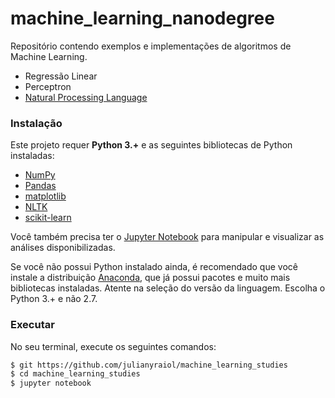 # machine_learning_nanodegree

Repositório contendo exemplos e implementações de algoritmos de Machine Learning.

- Regressão Linear
- Perceptron
- [Natural Processing Language](https://github.com/julianyraiol/machine_learning_studies/tree/master/NLP)

### Instalação
Este projeto requer **Python 3.+** e as seguintes bibliotecas de Python instaladas:

- [NumPy](http://www.numpy.org/)
- [Pandas](http://pandas.pydata.org/)
- [matplotlib](http://matplotlib.org/)
- [NLTK](https://www.nltk.org/)
- [scikit-learn](http://scikit-learn.org/stable/)


Você também precisa ter o [Jupyter Notebook](http://ipython.org/notebook.html) para manipular e visualizar as análises disponibilizadas.  

Se você não possui Python instalado ainda, é recomendado que você instale a distribuição [Anaconda](http://continuum.io/downloads), que já possui pacotes e muito mais bibliotecas instaladas. Atente na seleção do versão da linguagem. Escolha o Python 3.+ e não 2.7.

### Executar

No seu terminal, execute os seguintes comandos:

```bash
$ git https://github.com/julianyraiol/machine_learning_studies
$ cd machine_learning_studies
$ jupyter notebook
```

